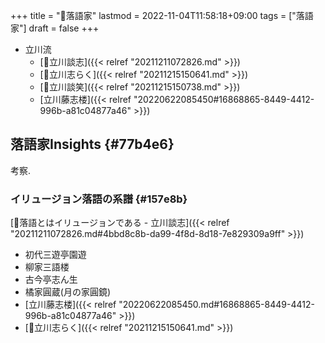 +++
title = "🔖落語家"
lastmod = 2022-11-04T11:58:18+09:00
tags = ["落語家"]
draft = false
+++

-   立川流
    -   [👨立川談志]({{< relref "20211211072826.md" >}})
    -   [👨立川志らく]({{< relref "20211215150641.md" >}})
    -   [👨立川談笑]({{< relref "20211215150738.md" >}})
    -   [立川藤志楼]({{< relref "20220622085450#16868865-8449-4412-996b-a81c04877a46" >}})


## 落語家Insights {#77b4e6}

考察.


### イリュージョン落語の系譜 {#157e8b}

[📜落語とはイリュージョンである - 立川談志]({{< relref "20211211072826.md#4bbd8c8b-da99-4f8d-8d18-7e829309a9ff" >}})

-   初代三遊亭園遊
-   柳家三語楼
-   古今亭志ん生
-   橘家圓蔵(月の家圓鏡)
-   [立川藤志楼]({{< relref "20220622085450.md#16868865-8449-4412-996b-a81c04877a46" >}})
-   [👨立川志らく]({{< relref "20211215150641.md" >}})
